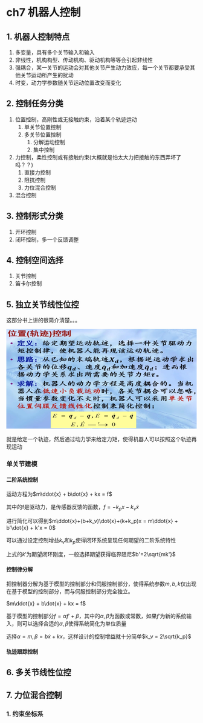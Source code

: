 # ch7 机器人控制
## 1. 机器人控制特点
1. 多变量，具有多个关节输入和输入
2. 非线性，机构构型、传动机构、驱动机构等等会引起非线性
3. 强耦合，某一关节的运动会对其他关节产生动力效应，每一个关节都要承受其他关节运动所产生的扰动
4. 时变，动力学参数随关节运动位置改变而变化

## 2. 控制任务分类
1. 位置控制，高刚性或无接触约束，沿着某个轨迹运动
   1. 单关节位置控制
   2. 多关节位置控制
      1. 分解运动控制
      2. 集中控制
2. 力控制，柔性控制或有接触约束(大概就是怕太大力把接触的东西弄坏了吗？？)
   1. 直接力控制
   2. 阻抗控制
   3. 力位混合控制
3. 混合控制

## 3. 控制形式分类
1. 开环控制
2. 闭环控制，多一个反馈调整

## 4. 控制空间选择
1. 关节控制
2. 笛卡尔控制

## 5. 独立关节线性位控
这部分书上讲的很简介清楚。。。

![20200423142013](https://raw.githubusercontent.com/s974534426/Img_for_notes/master/20200423142013.png)

就是给定一个轨迹，然后通过动力学来给定力矩，使得机器人可以按照这个轨迹再现运动

### 单关节建模

#### 二阶系统控制

运动方程为$m\ddot{x} + b\dot{x} + kx = f$

其中的f是驱动力，是传感器反馈的函数，$f = -k_px-k_v\dot{x}$

进行简化可以得到$m\ddot{x}+(b+k_v)\dot{x}+(k+k_p)x = m\ddot{x} + b'\dot{x} + k'x = 0$

可以通过设定控制增益$k_v$和$k_p$使得闭环系统呈现任何期望的二阶系统特性

上式的$k'$为期望闭环刚度，一般选择期望获得临界阻尼$b'=2\sqrt{mk'}$

#### 控制律分解

把控制器分解为基于模型的控制部分和伺服控制部分，使得系统参数$m, b, k$仅出现在基于模型的控制部分，而与伺服控制部分完全独立。

$m\ddot{x} + b\dot{x} + kx = f$

基于模型的控制部分$f = \alpha f'+\beta$，其中的$\alpha,\beta$为函数或常数，如果$f'$为新的系统输入，则可以选择合适的$\alpha,\beta$使得系统简化为单位质量

选择$\alpha=m, \beta=b\dot{x}+kx$，这样设计的控制增益就十分简单$k_v = 2\sqrt{k_p}$

#### 轨迹跟踪控制

## 6. 多关节线性位控

## 7. 力位混合控制
### 1. 约束坐标系
